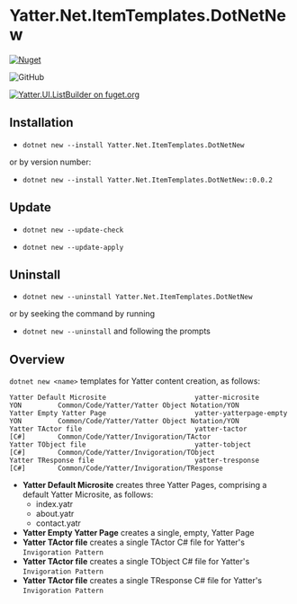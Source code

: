 # Yatter.Net.ItemTemplates.DotNetNew

<a href="https://www.nuget.org/packages/Yatter.Net.ItemTemplates.DotNetNew/" target="_blank" rel="noreferrer noopener"><img alt="Nuget" src="https://img.shields.io/nuget/v/Yatter.Net.ItemTemplates.DotNetNew?color=blue&style=for-the-badge"></a>

![GitHub](https://img.shields.io/github/license/yatterofficial/Yatter.Net.ItemTemplates.DotNetNew?style=for-the-badge)

[![Yatter.UI.ListBuilder on fuget.org](https://www.fuget.org/packages/Yatter.Net.ItemTemplates.DotNetNew/badge.svg)](https://www.fuget.org/packages/Yatter.Net.ItemTemplates.DotNetNew)

## Installation

- ```dotnet new --install Yatter.Net.ItemTemplates.DotNetNew```

or by version number:

- ```dotnet new --install Yatter.Net.ItemTemplates.DotNetNew::0.0.2 ```

## Update

- ```dotnet new --update-check```

- ```dotnet new --update-apply```

## Uninstall

- ```dotnet new --uninstall Yatter.Net.ItemTemplates.DotNetNew```

or by seeking the command by running

- ```dotnet new --uninstall``` and following the prompts

## Overview

```dotnet new <name>``` templates for Yatter content creation, as follows:

```
Yatter Default Microsite                      yatter-microsite         YON         Common/Code/Yatter/Yatter Object Notation/YON      
Yatter Empty Yatter Page                      yatter-yatterpage-empty  YON         Common/Code/Yatter/Yatter Object Notation/YON      
Yatter TActor file                            yatter-tactor            [C#]        Common/Code/Yatter/Invigoration/TActor             
Yatter TObject file                           yatter-tobject           [C#]        Common/Code/Yatter/Invigoration/TObject            
Yatter TResponse file                         yatter-tresponse         [C#]        Common/Code/Yatter/Invigoration/TResponse 
```

- **Yatter Default Microsite** creates three Yatter Pages, comprising a default Yatter Microsite, as follows:
  - index.yatr
  - about.yatr
  - contact.yatr
- **Yatter Empty Yatter Page** creates a single, empty, Yatter Page
- **Yatter TActor file** creates a single TActor C# file for Yatter's ```Invigoration Pattern```
- **Yatter TActor file** creates a single TObject C# file for Yatter's ```Invigoration Pattern```
- **Yatter TActor file** creates a single TResponse C# file for Yatter's ```Invigoration Pattern```
